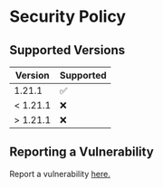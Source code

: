 # Security Policy

## Supported Versions

| Version   | Supported          |
|-----------| ------------------ |
| 1.21.1    | :white_check_mark: |
| < 1.21.1  | :x:                |
| \> 1.21.1 | :x:                |

## Reporting a Vulnerability

Report a vulnerability [here.](https://github.com/Gameking1happy-Development/GK1H-T1.21.1NF/security/advisories/new)
